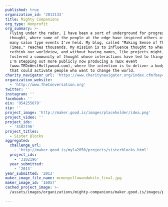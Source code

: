 ```yaml
---
published: true
organization_id: '2013133'
title: Mighty Companions
org_type: Nonprofit
org_summary: >-
  Flying under the radar, I have been a sort of underground for progressive
  thought, where some of the people at the edge have inspired others of us at
  many salon type events I've held. My blog, called "Making Sense of These
  Times," reaches thousands. My mission is to influence thought to where we
  rethink our worldview, and without having names, like projects might, I have
  fostered a community of thought whose interactions have led to things of note.
  I'm stepping out more publicly now producing a TEDx event
  (www.TEDxWestHollywood.com), where the intention is to deliver a body of talks
  that could activate people who want to change the world.
charity_navigator_url: 'https://www.charitynavigator.org/index.cfm?bay=search.profile&ein=954255679'
organization_website:
  - 'http://www.TheConversation.org'
twitter: ''
instagram: ''
facebook: ''
ein: '954255679'
zip: ''
project_image: 'http://maker.good.is/images/placeholder/idea.png'
project_video: ''
project_ids:
  - '3102196'
project_titles:
  - Sister Blocks
aggregated:
  challenge_url:
    - 'http://maker.good.is/myla2050/projects/sisterblocks.html'
  project_ids:
    - '3102196'
  year_submitted:
    - '2013'
year_submitted: '2013'
maker_image_file_name: mcmenyellowandwhite_final.jpg
maker_image_id: '16057'
cached_project_image: >-
  /assets/images/organizations/mighty-companions/maker.good.is/images/placeholder/idea.png

---
```

